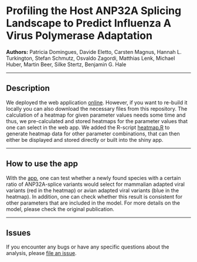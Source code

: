 # Profiling the Host ANP32A Splicing Landscape to Predict Influenza A Virus Polymerase Adaptation

**Authors:**
Patricia Domingues, Davide Eletto, Carsten Magnus, Hannah L. Turkington, Stefan Schmutz, Osvaldo Zagordi, Matthias Lenk, Michael Huber, Martin Beer, Silke Stertz,  Benjamin G. Hale


-----

## Description

We deployed the web application [online](https://magnuscar.shinyapps.io/FluAdaptation/). However, if you want to re-build it locally you can also download the necessary files from this repository. The calculation of a heatmap for given parameter values needs some time and thus, we pre-calculated and stored heatmaps for the parameter values that one can select in the web app. We added the R-script [heatmap.R](additional_heatmaps/heatmap.R) to generate heatmap data for other parameter combinations, that can then either be displayed and stored directly or built into the shiny app.


-----

## How to use the app

With the [app](https://magnuscar.shinyapps.io/FluAdaptation/), one can test whether a newly found species with a certain ratio of ANP32A-splice variants would select for mammalian adapted viral variants (red in the heatmap) or avian adapted viral variants (blue in the heatmap). In addition, one can check whether this result is consistent for other parameters that are included in the model. For more details on the model, please check the original publication. 

-----

## Issues

If you encounter any bugs or have any specific questions about the analysis, please
[file an issue](https://github.com/magnuscar/FluAdaptation).
